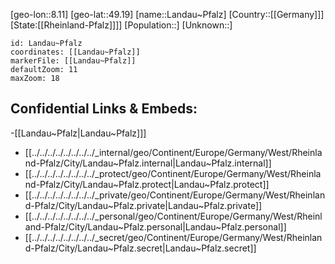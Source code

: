 ﻿---
location: [49.19,8.11]
mapzoom: [7,12] 
mapmarker: city 
type: City
tags:
- geo/City


SpocWebEntityId: 31801
isDeleted: false
confidential: public

---
[geo-lon::8.11]
[geo-lat::49.19]
[name::Landau~Pfalz]
[Country::[[Germany]]]
[State:[[Rheinland-Pfalz]]]]
[Population::]
[Unknown::]


```leaflet
id: Landau~Pfalz
coordinates: [[Landau~Pfalz]]
markerFile: [[Landau~Pfalz]]
defaultZoom: 11 
maxZoom: 18
```


## Confidential Links & Embeds: 
-[[Landau~Pfalz|Landau~Pfalz]]] 
- [[../../../../../../../../_internal/geo/Continent/Europe/Germany/West/Rheinland-Pfalz/City/Landau~Pfalz.internal|Landau~Pfalz.internal]] 
- [[../../../../../../../../_protect/geo/Continent/Europe/Germany/West/Rheinland-Pfalz/City/Landau~Pfalz.protect|Landau~Pfalz.protect]] 
- [[../../../../../../../../_private/geo/Continent/Europe/Germany/West/Rheinland-Pfalz/City/Landau~Pfalz.private|Landau~Pfalz.private]] 
- [[../../../../../../../../_personal/geo/Continent/Europe/Germany/West/Rheinland-Pfalz/City/Landau~Pfalz.personal|Landau~Pfalz.personal]] 
- [[../../../../../../../../_secret/geo/Continent/Europe/Germany/West/Rheinland-Pfalz/City/Landau~Pfalz.secret|Landau~Pfalz.secret]] 
